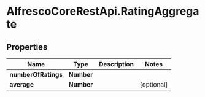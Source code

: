 # AlfrescoCoreRestApi.RatingAggregate

## Properties
Name | Type | Description | Notes
------------ | ------------- | ------------- | -------------
**numberOfRatings** | **Number** |  | 
**average** | **Number** |  | [optional] 



